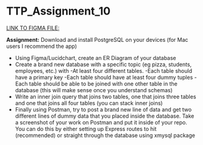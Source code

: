 # TTP_Assignment_10

[LINK TO FIGMA FILE:](https://www.figma.com/file/9uiwKmPrQXl9lkZ1bZoQCe/Database-Diagram-(Community))

**Assignment:**
Download and install PostgreSQL on your devices (for Mac users I recommend the app)

- Using Figma/Lucidchart, create an ER Diagram of your database
- Create a brand new database with a specific topic (eg pizza, students, employees, etc.) with 
  -At least four different tables.
  -Each table should have a primary key
  -Each table should have at least four dummy tuples
  -Each table should be able to be joined with one other table in the database (this will make sense once you understand schemas)
- Write an inner join query that joins two tables, one that joins three tables and one that joins all four tables (you can stack inner joins)
- Finally using Postman, try to post a brand new line of data and get two different lines of dummy data that you placed inside the database. Take a screenshot of your work on   Postman and put it inside of your repo.
You can do this by either setting up Express routes to hit (recommended) or straight through the database using xmysql package

